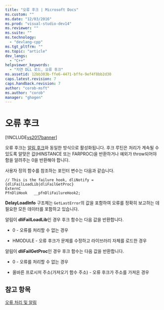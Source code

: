 ```yaml
---
title: "오류 후크 | Microsoft Docs"
ms.custom: ""
ms.date: "12/03/2016"
ms.prod: "visual-studio-dev14"
ms.reviewer: ""
ms.suite: ""
ms.technology: 
  - "devlang-cpp"
ms.tgt_pltfrm: ""
ms.topic: "article"
dev_langs: 
  - "C++"
helpviewer_keywords: 
  - "지연 DLL 로드, 오류 후크"
ms.assetid: 12bb303b-ffe6-4471-bffe-9ef4f8bb2d30
caps.latest.revision: 7
caps.handback.revision: 7
author: "corob-msft"
ms.author: "corob"
manager: "ghogen"
---
```

# 오류 후크
[!INCLUDE[vs2017banner](../../assembler/inline/includes/vs2017banner.md)]

오류 후크는 [알림 후크](../../build/reference/notification-hooks.md)와 동일한 방식으로 활성화됩니다.  후크 루틴은 처리가 계속될 수 있도록 알맞은 값\(HINSTANCE 또는 FARPROC\)을 반환하거나 예외가 throw되어야 함을 알려주는 0을 반환해야 합니다.  
  
 사용자 정의 함수를 참조하는 포인터 변수는 다음과 같습니다.  
  
```  
// This is the failure hook, dliNotify = {dliFailLoadLib|dliFailGetProc}  
ExternC  
PfnDliHook   __pfnDliFailureHook2;  
```  
  
 **DelayLoadInfo** 구조체는 `GetLastError`의 값을 포함하여 오류를 정확히 보고하는 데 필요한 모든 데이터를 포함하고 있습니다.  
  
 알림이 **dliFailLoadLib**인 경우 후크 함수는 다음 값을 반환합니다.  
  
-   0 \- 오류를 처리할 수 없는 경우  
  
-   HMODULE \- 오류 후크가 문제를 수정하고 라이브러리 자체를 로드한 경우  
  
 알림이 **dliFailGetProc**인 경우 후크 함수는 다음 값을 반환합니다.  
  
-   0 \- 오류를 처리할 수 없는 경우  
  
-   올바른 프로시저 주소\(가져오기 함수 주소\) \- 오류 후크가 주소를 가져온 경우  
  
## 참고 항목  
 [오류 처리 및 알림](../../build/reference/error-handling-and-notification.md)
